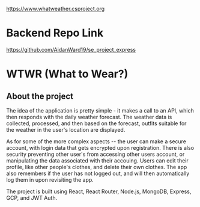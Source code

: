 https://www.whatweather.csproject.org

# Backend Repo Link

https://github.com/AidanWard19/se_project_express

# WTWR (What to Wear?)

## About the project

The idea of the application is pretty simple - it makes a call to an API, which then responds with the daily weather forecast. The weather data is collected, processed, and then based on the forecast, outfits suitable for the weather in the user's location are displayed.

As for some of the more complex aspects -- the user can make a secure account, with login data that gets encrypted upon registration. There is also security preventing other user's from accessing other users account, or manipulating the data associated with their accouing. Users can edit their profile, like other people's clothes, and delete their own clothes. The app also remembers if the user has not logged out, and will then automatically log them in upon revisiting the app.


The project is built using React, React Router, Node.js, MongoDB, Express, GCP, and JWT Auth.
